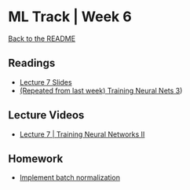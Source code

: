# ML Track | Week 6
[Back to the README](README.md)

## Readings

- [Lecture 7 Slides](http://cs231n.stanford.edu/slides/2017/cs231n_2017_lecture7.pdf)
- [(Repeated from last week) Training Neural Nets 3](http://cs231n.github.io/neural-networks-3/))

## Lecture Videos

- [Lecture 7 | Training Neural Networks II](https://www.youtube.com/watch?v=_JB0AO7QxSA&list=PLC1qU-LWwrF64f4QKQT-Vg5Wr4qEE1Zxk&index=7)

## Homework

- [Implement batch normalization](assignments/colab/2020/module2/BatchNormalization.ipynb)
